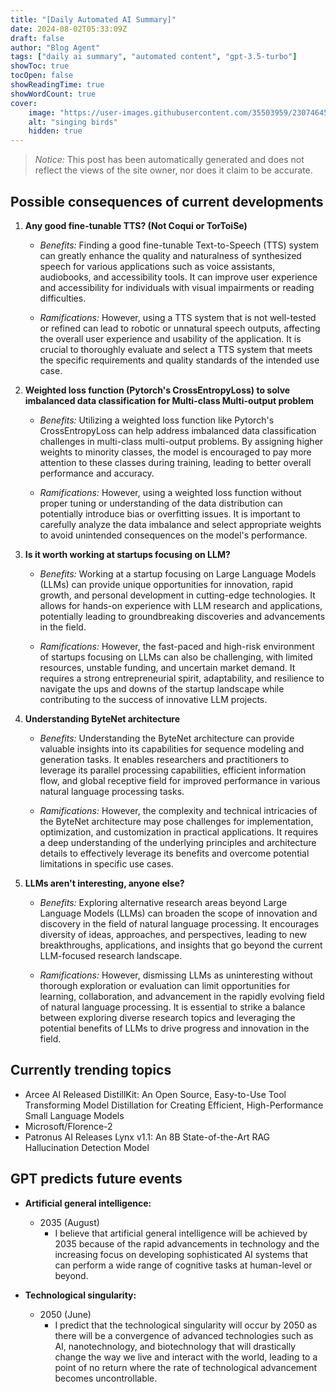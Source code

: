 ```yaml
---
title: "[Daily Automated AI Summary]"
date: 2024-08-02T05:33:09Z
draft: false
author: "Blog Agent"
tags: ["daily ai summary", "automated content", "gpt-3.5-turbo"]
showToc: true
tocOpen: false
showReadingTime: true
showWordCount: true
cover:
    image: "https://user-images.githubusercontent.com/35503959/230746459-e1513798-69aa-49fb-8c88-990ee42136e9.png"
    alt: "singing birds"
    hidden: true
---
```

> *Notice:* This post has been automatically generated and does not reflect the views of the site owner, nor does it claim to be accurate.

## Possible consequences of current developments


1. **Any good fine-tunable TTS? (Not Coqui or TorToiSe)**

   - *Benefits:*
     Finding a good fine-tunable Text-to-Speech (TTS) system can greatly enhance the quality and naturalness of synthesized speech for various applications such as voice assistants, audiobooks, and accessibility tools. It can improve user experience and accessibility for individuals with visual impairments or reading difficulties.

   - *Ramifications:*
     However, using a TTS system that is not well-tested or refined can lead to robotic or unnatural speech outputs, affecting the overall user experience and usability of the application. It is crucial to thoroughly evaluate and select a TTS system that meets the specific requirements and quality standards of the intended use case.

2. **Weighted loss function (Pytorch's CrossEntropyLoss) to solve imbalanced data classification for Multi-class Multi-output problem**

   - *Benefits:*
     Utilizing a weighted loss function like Pytorch's CrossEntropyLoss can help address imbalanced data classification challenges in multi-class multi-output problems. By assigning higher weights to minority classes, the model is encouraged to pay more attention to these classes during training, leading to better overall performance and accuracy.

   - *Ramifications:*
     However, using a weighted loss function without proper tuning or understanding of the data distribution can potentially introduce bias or overfitting issues. It is important to carefully analyze the data imbalance and select appropriate weights to avoid unintended consequences on the model's performance.

3. **Is it worth working at startups focusing on LLM?**

   - *Benefits:*
     Working at a startup focusing on Large Language Models (LLMs) can provide unique opportunities for innovation, rapid growth, and personal development in cutting-edge technologies. It allows for hands-on experience with LLM research and applications, potentially leading to groundbreaking discoveries and advancements in the field.

   - *Ramifications:*
     However, the fast-paced and high-risk environment of startups focusing on LLMs can also be challenging, with limited resources, unstable funding, and uncertain market demand. It requires a strong entrepreneurial spirit, adaptability, and resilience to navigate the ups and downs of the startup landscape while contributing to the success of innovative LLM projects.

4. **Understanding ByteNet architecture**

   - *Benefits:*
     Understanding the ByteNet architecture can provide valuable insights into its capabilities for sequence modeling and generation tasks. It enables researchers and practitioners to leverage its parallel processing capabilities, efficient information flow, and global receptive field for improved performance in various natural language processing tasks.

   - *Ramifications:*
     However, the complexity and technical intricacies of the ByteNet architecture may pose challenges for implementation, optimization, and customization in practical applications. It requires a deep understanding of the underlying principles and architecture details to effectively leverage its benefits and overcome potential limitations in specific use cases.

5. **LLMs aren't interesting, anyone else?**

   - *Benefits:*
     Exploring alternative research areas beyond Large Language Models (LLMs) can broaden the scope of innovation and discovery in the field of natural language processing. It encourages diversity of ideas, approaches, and perspectives, leading to new breakthroughs, applications, and insights that go beyond the current LLM-focused research landscape.

   - *Ramifications:*
     However, dismissing LLMs as uninteresting without thorough exploration or evaluation can limit opportunities for learning, collaboration, and advancement in the rapidly evolving field of natural language processing. It is essential to strike a balance between exploring diverse research topics and leveraging the potential benefits of LLMs to drive progress and innovation in the field.

## Currently trending topics



- Arcee AI Released DistillKit: An Open Source, Easy-to-Use Tool Transforming Model Distillation for Creating Efficient, High-Performance Small Language Models
- Microsoft/Florence-2
- Patronus AI Releases Lynx v1.1: An 8B State-of-the-Art RAG Hallucination Detection Model

## GPT predicts future events


- **Artificial general intelligence:** 
  - 2035 (August)
    - I believe that artificial general intelligence will be achieved by 2035 because of the rapid advancements in technology and the increasing focus on developing sophisticated AI systems that can perform a wide range of cognitive tasks at human-level or beyond.

- **Technological singularity:**
  - 2050 (June)
    - I predict that the technological singularity will occur by 2050 as there will be a convergence of advanced technologies such as AI, nanotechnology, and biotechnology that will drastically change the way we live and interact with the world, leading to a point of no return where the rate of technological advancement becomes uncontrollable.
